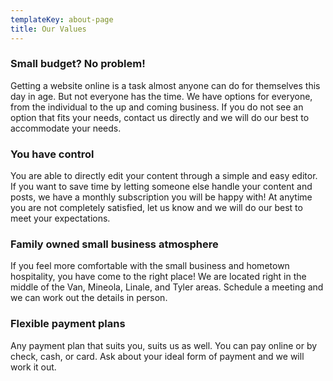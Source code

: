 ```yaml
---
templateKey: about-page
title: Our Values
---
```

### Small budget? No problem!

Getting a website online is a task almost anyone can do for themselves this day in age. But not everyone has the time. We have options for everyone, from the individual to the up and coming business. If you do not see an option that fits your needs, contact us directly and we will do our best to accommodate your needs.

### You have control

You are able to directly edit your content through a simple and easy editor. If you want to save time by letting someone else handle your content and posts, we have a monthly subscription you will be happy with! At anytime you are not completely satisfied, let us know and we will do our best to meet your expectations.

### Family owned small business atmosphere

If you feel more comfortable with the small business and hometown hospitality, you have come to the right place! We are located right in the middle of the Van, Mineola, Linale, and Tyler areas. Schedule a meeting and we can work out the details in person.

### Flexible payment  plans

Any payment plan that suits you, suits us as well. You can pay online or by check, cash, or card. Ask about your ideal form of payment and we will work it out.
